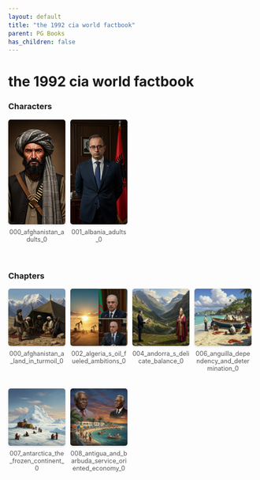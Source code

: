 ```yaml
---
layout: default
title: "the 1992 cia world factbook"
parent: PG Books
has_children: false
---
```



<style>
.image-gallery {
  display: flex;
  flex-wrap: wrap;
  justify-content: space-between;
  margin-bottom: 20px;
}

.image-row {
  display: flex;
  justify-content: flex-start;
  width: 100%;
  margin-bottom: 20px;
}

.image-item {
  width: 23%;
  margin-right: 2%;
  text-align: center;
}

.image-item:last-child {
  margin-right: 0;
}

.image-item img {
  width: 100%;
  height: auto;
  object-fit: cover;
  border-radius: 5px;
  box-shadow: 0 2px 4px rgba(0,0,0,0.1);
}

.image-item p {
  margin-top: 5px;
  font-size: 0.9em;
  color: #555;
}

.video-container {
  margin: 20px 0;
}
</style>


# the 1992 cia world factbook

<h3>Characters</h3>
<div class="image-gallery">
<div class="image-row">
  <div class="image-item">
    <img src="../../assets/pg_books_ai_generated_photos/the_1992_cia_world_factbook/characters/000_afghanistan_adults_0.png" alt="000_afghanistan_adults_0">
    <p>000_afghanistan_adults_0</p>
  </div>
  <div class="image-item">
    <img src="../../assets/pg_books_ai_generated_photos/the_1992_cia_world_factbook/characters/001_albania_adults_0.png" alt="001_albania_adults_0">
    <p>001_albania_adults_0</p>
  </div>
</div>
</div>

<h3>Chapters</h3>
<div class="image-gallery">
<div class="image-row">
  <div class="image-item">
    <img src="../../assets/pg_books_ai_generated_photos/the_1992_cia_world_factbook/chapters/000_afghanistan_a_land_in_turmoil_0.png" alt="000_afghanistan_a_land_in_turmoil_0">
    <p>000_afghanistan_a_land_in_turmoil_0</p>
  </div>
  <div class="image-item">
    <img src="../../assets/pg_books_ai_generated_photos/the_1992_cia_world_factbook/chapters/002_algeria_s_oil_fueled_ambitions_0.png" alt="002_algeria_s_oil_fueled_ambitions_0">
    <p>002_algeria_s_oil_fueled_ambitions_0</p>
  </div>
  <div class="image-item">
    <img src="../../assets/pg_books_ai_generated_photos/the_1992_cia_world_factbook/chapters/004_andorra_s_delicate_balance_0.png" alt="004_andorra_s_delicate_balance_0">
    <p>004_andorra_s_delicate_balance_0</p>
  </div>
  <div class="image-item">
    <img src="../../assets/pg_books_ai_generated_photos/the_1992_cia_world_factbook/chapters/006_anguilla_dependency_and_determination_0.png" alt="006_anguilla_dependency_and_determination_0">
    <p>006_anguilla_dependency_and_determination_0</p>
  </div>
</div>
<div class="image-row">
  <div class="image-item">
    <img src="../../assets/pg_books_ai_generated_photos/the_1992_cia_world_factbook/chapters/007_antarctica_the_frozen_continent_0.png" alt="007_antarctica_the_frozen_continent_0">
    <p>007_antarctica_the_frozen_continent_0</p>
  </div>
  <div class="image-item">
    <img src="../../assets/pg_books_ai_generated_photos/the_1992_cia_world_factbook/chapters/008_antigua_and_barbuda_service_oriented_economy_0.png" alt="008_antigua_and_barbuda_service_oriented_economy_0">
    <p>008_antigua_and_barbuda_service_oriented_economy_0</p>
  </div>
</div>
</div>
